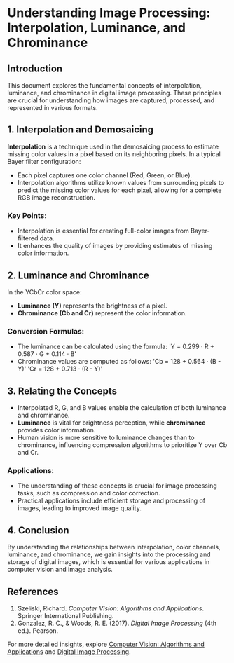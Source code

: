# Understanding Image Processing: Interpolation, Luminance, and Chrominance

## Introduction
This document explores the fundamental concepts of interpolation, luminance, and chrominance in digital image processing. These principles are crucial for understanding how images are captured, processed, and represented in various formats.

## 1. Interpolation and Demosaicing
**Interpolation** is a technique used in the demosaicing process to estimate missing color values in a pixel based on its neighboring pixels. In a typical Bayer filter configuration:
- Each pixel captures one color channel (Red, Green, or Blue).
- Interpolation algorithms utilize known values from surrounding pixels to predict the missing color values for each pixel, allowing for a complete RGB image reconstruction.

### Key Points:
- Interpolation is essential for creating full-color images from Bayer-filtered data.
- It enhances the quality of images by providing estimates of missing color information.

## 2. Luminance and Chrominance
In the YCbCr color space:
- **Luminance (Y)** represents the brightness of a pixel.
- **Chrominance (Cb and Cr)** represent the color information.

### Conversion Formulas:
- The luminance can be calculated using the formula:
  'Y = 0.299 · R + 0.587 · G + 0.114 · B'
- Chrominance values are computed as follows:
  'Cb = 128 + 0.564 · (B - Y)'
  'Cr = 128 + 0.713 · (R - Y)'

## 3. Relating the Concepts
- Interpolated R, G, and B values enable the calculation of both luminance and chrominance.
- **Luminance** is vital for brightness perception, while **chrominance** provides color information.
- Human vision is more sensitive to luminance changes than to chrominance, influencing compression algorithms to prioritize Y over Cb and Cr.

### Applications:
- The understanding of these concepts is crucial for image processing tasks, such as compression and color correction.
- Practical applications include efficient storage and processing of images, leading to improved image quality.

## 4. Conclusion
By understanding the relationships between interpolation, color channels, luminance, and chrominance, we gain insights into the processing and storage of digital images, which is essential for various applications in computer vision and image analysis.

## References
1. Szeliski, Richard. *Computer Vision: Algorithms and Applications*. Springer International Publishing.
2. Gonzalez, R. C., & Woods, R. E. (2017). *Digital Image Processing* (4th ed.). Pearson.

For more detailed insights, explore [Computer Vision: Algorithms and Applications](https://link.springer.com/book/10.1007/978-1-4614-6435-8) and [Digital Image Processing](https://www.pearson.com/store/p/digital-image-processing/P100000670554).

